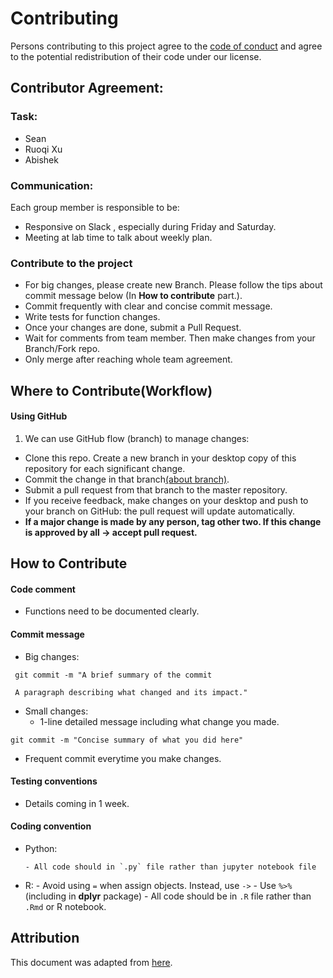 # Contributing

Persons contributing to this project agree to the [code of conduct](/CONDUCT.md) and agree to the potential redistribution of their code under our license.

## Contributor Agreement: 

### Task:
- Sean
- Ruoqi Xu
- Abishek

### Communication:
Each group member is responsible to be:

- Responsive on Slack , especially during Friday and Saturday. 
- Meeting at lab time to talk about weekly plan.

### Contribute to the project
- For big changes, please create new Branch. Please follow the tips about commit message below (In **How to contribute** part.).
- Commit frequently with clear and concise commit message.
- Write tests for function changes.
- Once your changes are done, submit a Pull Request.
- Wait for comments from team member. Then make changes from your Branch/Fork repo.
- Only merge after reaching whole team agreement.

## Where to Contribute(Workflow)

#### Using GitHub
1.  We can use GitHub flow (branch) to manage changes:
   - Clone this repo. Create a new branch in your desktop copy of this repository for each significant change.
   - Commit the change in that branch[(about branch)](https://help.github.com/articles/about-branches/).
   - Submit a pull request from that branch to the master repository.
   - If you receive feedback, make changes on your desktop and push to your branch on GitHub: the pull request will update automatically.
   - **If a major change is made by any person, tag other two. If this change is approved by all → accept pull request.**


## How to Contribute

#### Code comment 
- Functions need to be documented clearly.

#### Commit message
- Big changes:
  
```
 git commit -m "A brief summary of the commit

 A paragraph describing what changed and its impact."
```

-  Small changes:
   - 1-line detailed message including what change you made.

 ```
git commit -m "Concise summary of what you did here"
```

- Frequent commit everytime you make changes.


#### Testing conventions

- Details coming in 1 week.


#### Coding convention
- Python:

      - All code should in `.py` file rather than jupyter notebook file
- R:
      - Avoid using `=` when assign objects. Instead, use `->`
      - Use `%>%` (including in **dplyr** package)
      - All code should be in `.R` file rather than `.Rmd` or R notebook.


## Attribution
This document was adapted from [here](https://github.com/swcarpentry/r-novice-inflammation/blob/gh-pages/CONTRIBUTING.md).
